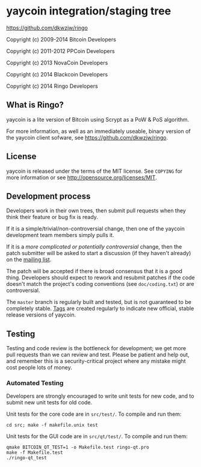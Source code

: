 yaycoin integration/staging tree
================================

https://github.com/dkwzjw/ringo

Copyright (c) 2009-2014 Bitcoin Developers

Copyright (c) 2011-2012 PPCoin Developers

Copyright (c) 2013 NovaCoin Developers

Copyright (c) 2014 Blackcoin Developers

Copyright (c) 2014 Ringo Developers

What is Ringo?
----------------

yaycoin is a lite version of Bitcoin using Scrypt as a PoW & PoS algorithm.

For more information, as well as an immediately useable, binary version of
the yaycoin client sofware, see https://github.com/dkwzjw/ringo.

License
-------

yaycoin is released under the terms of the MIT license. See `COPYING` for more
information or see http://opensource.org/licenses/MIT.

Development process
-------------------

Developers work in their own trees, then submit pull requests when they think
their feature or bug fix is ready.

If it is a simple/trivial/non-controversial change, then one of the yaycoin
development team members simply pulls it.

If it is a *more complicated or potentially controversial* change, then the patch
submitter will be asked to start a discussion (if they haven't already) on the
[mailing list](http://sourceforge.net/mailarchive/forum.php?forum_name=bitcoin-development).

The patch will be accepted if there is broad consensus that it is a good thing.
Developers should expect to rework and resubmit patches if the code doesn't
match the project's coding conventions (see `doc/coding.txt`) or are
controversial.

The `master` branch is regularly built and tested, but is not guaranteed to be
completely stable. [Tags](https://github.com/dkwzjw/ringo/tags) are created
regularly to indicate new official, stable release versions of yaycoin.

Testing
-------

Testing and code review is the bottleneck for development; we get more pull
requests than we can review and test. Please be patient and help out, and
remember this is a security-critical project where any mistake might cost people
lots of money.

### Automated Testing

Developers are strongly encouraged to write unit tests for new code, and to
submit new unit tests for old code.

Unit tests for the core code are in `src/test/`. To compile and run them:

    cd src; make -f makefile.unix test

Unit tests for the GUI code are in `src/qt/test/`. To compile and run them:

    qmake BITCOIN_QT_TEST=1 -o Makefile.test ringo-qt.pro
    make -f Makefile.test
    ./ringo-qt_test

